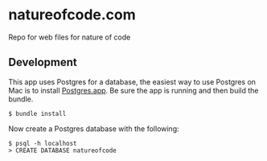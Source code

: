 natureofcode.com
================

Repo for web files for nature of code

## Development

This app uses Postgres for a database, the easiest way to use Postgres on Mac
is to install [Postgres.app](http://postgresapp.com/). Be sure the app is
running and then build the bundle.

    $ bundle install

Now create a Postgres database with the following:

    $ psql -h localhost
    > CREATE DATABASE natureofcode

